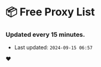 # :package: Free Proxy List
### Updated every 15 minutes.

- Last updated: `2024-09-15 06:57`

:heart:
